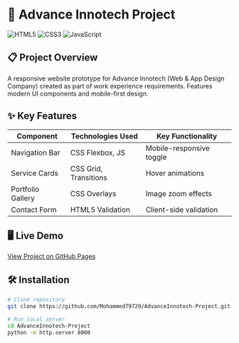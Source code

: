 # 🚀 Advance Innotech Project  
![HTML5](https://img.shields.io/badge/HTML5-E34F26?style=flat&logo=html5&logoColor=white)
![CSS3](https://img.shields.io/badge/CSS3-1572B6?style=flat&logo=css3&logoColor=white)
![JavaScript](https://img.shields.io/badge/JavaScript-F7DF1E?style=flat&logo=javascript&logoColor=black)

## 📋 Project Overview
A responsive website prototype for Advance Innotech (Web & App Design Company) created as part of work experience requirements. Features modern UI components and mobile-first design.

## ✨ Key Features
| Component       | Technologies Used | Key Functionality |
|----------------|------------------|------------------|
| Navigation Bar | CSS Flexbox, JS  | Mobile-responsive toggle |
| Service Cards  | CSS Grid, Transitions | Hover animations |
| Portfolio Gallery | CSS Overlays | Image zoom effects |
| Contact Form   | HTML5 Validation | Client-side validation |

## 🖥️ Live Demo
[View Project on GitHub Pages](https://mohammed79729.github.io/AdvanceInnotech-Project/19155792.html)

## 🛠️ Installation
```bash
# Clone repository
git clone https://github.com/Mohammed79729/AdvanceInnotech-Project.git

# Run local server
cd AdvanceInnotech-Project
python -m http.server 8000
